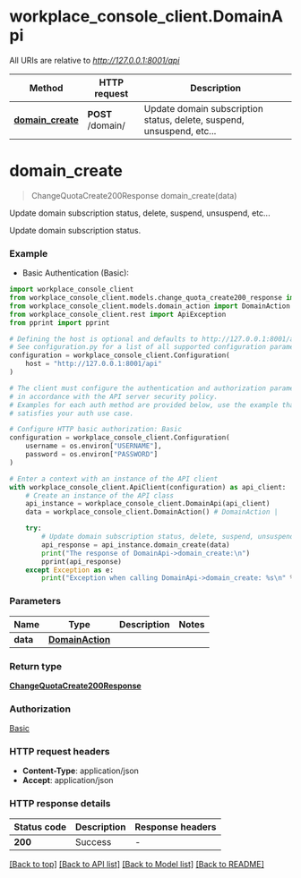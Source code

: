 # workplace_console_client.DomainApi

All URIs are relative to *http://127.0.0.1:8001/api*

Method | HTTP request | Description
------------- | ------------- | -------------
[**domain_create**](DomainApi.md#domain_create) | **POST** /domain/ | Update domain subscription status, delete, suspend, unsuspend, etc...


# **domain_create**
> ChangeQuotaCreate200Response domain_create(data)

Update domain subscription status, delete, suspend, unsuspend, etc...

Update domain subscription status. 

### Example

* Basic Authentication (Basic):

```python
import workplace_console_client
from workplace_console_client.models.change_quota_create200_response import ChangeQuotaCreate200Response
from workplace_console_client.models.domain_action import DomainAction
from workplace_console_client.rest import ApiException
from pprint import pprint

# Defining the host is optional and defaults to http://127.0.0.1:8001/api
# See configuration.py for a list of all supported configuration parameters.
configuration = workplace_console_client.Configuration(
    host = "http://127.0.0.1:8001/api"
)

# The client must configure the authentication and authorization parameters
# in accordance with the API server security policy.
# Examples for each auth method are provided below, use the example that
# satisfies your auth use case.

# Configure HTTP basic authorization: Basic
configuration = workplace_console_client.Configuration(
    username = os.environ["USERNAME"],
    password = os.environ["PASSWORD"]
)

# Enter a context with an instance of the API client
with workplace_console_client.ApiClient(configuration) as api_client:
    # Create an instance of the API class
    api_instance = workplace_console_client.DomainApi(api_client)
    data = workplace_console_client.DomainAction() # DomainAction | 

    try:
        # Update domain subscription status, delete, suspend, unsuspend, etc...
        api_response = api_instance.domain_create(data)
        print("The response of DomainApi->domain_create:\n")
        pprint(api_response)
    except Exception as e:
        print("Exception when calling DomainApi->domain_create: %s\n" % e)
```



### Parameters


Name | Type | Description  | Notes
------------- | ------------- | ------------- | -------------
 **data** | [**DomainAction**](DomainAction.md)|  | 

### Return type

[**ChangeQuotaCreate200Response**](ChangeQuotaCreate200Response.md)

### Authorization

[Basic](../README.md#Basic)

### HTTP request headers

 - **Content-Type**: application/json
 - **Accept**: application/json

### HTTP response details

| Status code | Description | Response headers |
|-------------|-------------|------------------|
**200** | Success |  -  |

[[Back to top]](#) [[Back to API list]](../README.md#documentation-for-api-endpoints) [[Back to Model list]](../README.md#documentation-for-models) [[Back to README]](../README.md)

